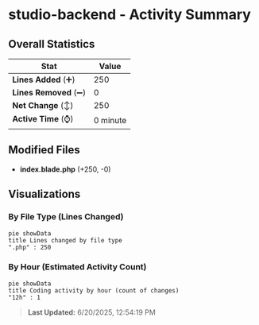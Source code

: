 # studio-backend - Activity Summary 

## Overall Statistics

| Stat                   | Value                                                             |
| ---------------------- | ----------------------------------------------------------------- |
| **Lines Added** (➕)   | 250                                          |
| **Lines Removed** (➖) | 0                                        |
| **Net Change** (↕)    | 250                |
| **Active Time** (⌚)   | 0 minute |


## Modified Files
- **index.blade.php** (+250, -0)

## Visualizations

### By File Type (Lines Changed)

```mermaid
pie showData
title Lines changed by file type
".php" : 250
```

### By Hour (Estimated Activity Count)

```mermaid
pie showData
title Coding activity by hour (count of changes)
"12h" : 1
```


> **Last Updated:** 6/20/2025, 12:54:19 PM